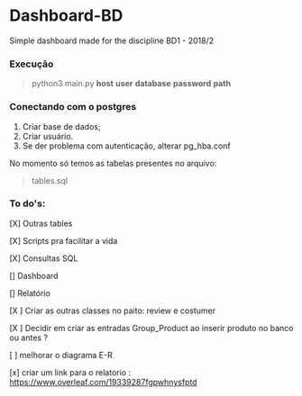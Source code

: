 # Dashboard-BD
Simple dashboard made for the discipline BD1 - 2018/2

### Execução

> python3 main.py **host** **user** **database** **password** **path** 


### Conectando com o postgres

1) Criar base de dados;
2) Criar usuário.
3) Se der problema com autenticação, alterar pg_hba.conf

No momento só temos as tabelas presentes no arquivo: 
> tables.sql

### To do's:
[X] Outras tables

[X] Scripts pra facilitar a vida

[X] Consultas SQL

[] Dashboard

[] Relatório

[X ] Criar as outras classes no paito: review e costumer

[X ] Decidir em criar as entradas Group_Product ao inserir produto no banco ou antes ? 

[ ] melhorar o diagrama E-R

[x] criar um link para o relatorio : https://www.overleaf.com/19339287fgpwhnysfptd
